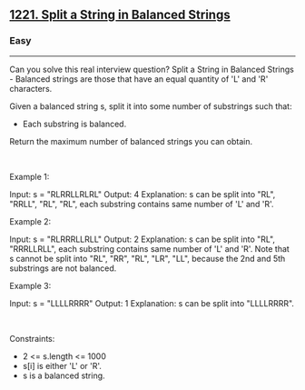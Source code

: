 <h2><a href="https://leetcode.com/problems/split-a-string-in-balanced-strings/">1221. Split a String in Balanced Strings</a></h2><h3>Easy</h3><hr>Can you solve this real interview question? Split a String in Balanced Strings - Balanced strings are those that have an equal quantity of 'L' and 'R' characters.

Given a balanced string s, split it into some number of substrings such that:

 * Each substring is balanced.

Return the maximum number of balanced strings you can obtain.

 

Example 1:


Input: s = "RLRRLLRLRL"
Output: 4
Explanation: s can be split into "RL", "RRLL", "RL", "RL", each substring contains same number of 'L' and 'R'.


Example 2:


Input: s = "RLRRRLLRLL"
Output: 2
Explanation: s can be split into "RL", "RRRLLRLL", each substring contains same number of 'L' and 'R'.
Note that s cannot be split into "RL", "RR", "RL", "LR", "LL", because the 2nd and 5th substrings are not balanced.

Example 3:


Input: s = "LLLLRRRR"
Output: 1
Explanation: s can be split into "LLLLRRRR".


 

Constraints:

 * 2 <= s.length <= 1000
 * s[i] is either 'L' or 'R'.
 * s is a balanced string.